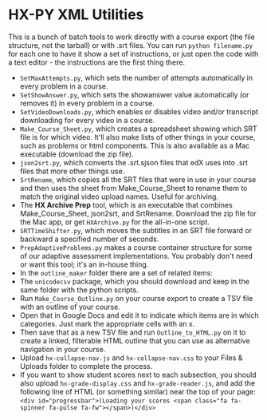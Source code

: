 HX-PY XML Utilities
====================================

This is a bunch of batch tools to work directly with a course export (the file structure, not the tarball) or with .srt files. You can run `python filename.py` for each one to have it show a set of instructions, or just open the code with a text editor - the instructions are the first thing there.

* `SetMaxAttempts.py`, which sets the number of attempts automatically in every problem in a course.
* `SetShowAnswer.py`, which sets the showanswer value automatically (or removes it) in every problem in a course.
* `SetVideoDownloads.py`, which enables or disables video and/or transcript downloading for every video in a course.
* `Make_Course_Sheet.py`, which creates a spreadsheet showing which SRT file is for which video. It'll also make lists of other things in your course, such as problems or html components. This is also available as a Mac executable (download the zip file).
* `json2srt.py`, which converts the .srt.sjson files that edX uses into .srt files that more other things use.
* `SrtRename`, which copies all the SRT files that were in use in your course and then uses the sheet from Make_Course_Sheet to rename them to match the original video upload names. Useful for archiving.
* The **HX Archive Prep** tool, which is an executable that combines Make_Course_Sheet, json2srt, and SrtRename. Download the zip file for the Mac app, or get `HXArchive.py` for the all-in-one script.
* `SRTTimeShifter.py`, which moves the subtitles in an SRT file forward or backward a specified number of seconds.
* `PrepAdaptiveProblems.py` makes a course container structure for some of our adaptive assessment implementations. You probably don't need or want this tool; it's an in-house thing.
* In the `outline_maker` folder there are a set of related items:
 * The `unicodecsv` package, which you should download and keep in the same folder with the python scripts.
 * Run `Make_Course_Outline.py` on your course export to create a TSV file with an outline of your course.
 * Open that in Google Docs and edit it to indicate which items are in which categories. Just mark the appropriate cells with an x.
 * Then save that as a new TSV file and run `Outline_to_HTML.py` on it to create a linked, filterable HTML outline that you can use as alternative navigation in your course.
 * Upload `hx-collapse-nav.js` and `hx-collapse-nav.css` to your Files & Uploads folder to complete the process.
 * If you want to show student scores next to each subsection, you should also upload `hx-grade-display.css` and `hx-grade-reader.js`, and add the following line of HTML (or something similar) near the top of your page: `<div id="progressbar">(Loading your scores <span class="fa fa-spinner fa-pulse fa-fw"></span>)</div>`

